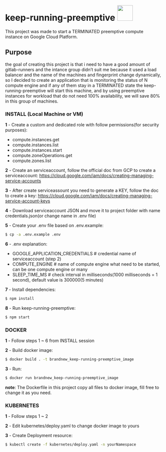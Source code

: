 # keep-running-preemptive <img src="https://avatars2.githubusercontent.com/u/2810941?v=3&s=96" width="50">
This project was made to start a TERMINATED preemptive compute instance on Google Cloud Platform.

## Purpose
the goal of creating this project is that i need to have a good amount of gitlab-runners and the intance group didn’t suit me because it used a load balancer and the name of the machines and fingerprint change dynamically, so I decided to create an application that is monitoring the status of N compute engine and if any of them stay in a TERMINATED state the keep-running-preemptive will start this machine, and by using preemptive instances for workload that do not need 100% availability, we will save 80% in this group of machines.



### INSTALL (Local Machine or VM)
**1** - Create a custom and dedicated role with follow permissions(for security purposes):
 - compute.instances.get
 - compute.instances.list
 - compute.instances.start
 - compute.zoneOperations.get
 - compute.zones.list


**2** - Create an serviceaccount, follow the official doc from GCP to create a serviceaccount:
https://cloud.google.com/iam/docs/creating-managing-service-accounts


**3** - After create serviceassount you need to generate a KEY, follow the doc to create a key:
https://cloud.google.com/iam/docs/creating-managing-service-account-keys


**4** - Download serviceaccount JSON and move it to project folder with name credentials.json(or change name in .env file)


**5** - Create your .env file based on .env.example:
```sh
$ cp -a .env.example .env
```


**6** - .env explanation:
 - GOOGLE_APPLICATION_CREDENTIALS # credential name of serviceaccount (step 2)
 - COMPUTE_ENGINE # name of compute engine what need to be started, can be one compute engine or many
 - SLEEP_TIME_MS # check interval in milliseconds(1000 milliseconds = 1 second), default value is 300000(5 minutes)


**7** - Install dependencies: 
```sh
$ npm install
```

**8** - Run keep-running-preemptive:
```sh
$ npm start
```


### DOCKER
**1** - Follow steps 1 ~ 6 from INSTALL session


**2** - Build docker image:
```sh
$ docker build . -t brandnew_keep-running-preemptive_image
```
**3** - Run:
```sh
$ docker run brandnew_keep-running-preemptive_image
```
**note**: The Dockerfile in this project copy all files to docker image, fill free to change it as you need.


### KUBERNETES

**1** - Follow steps 1 ~ 2


**2** - Edit kubernetes/deploy.yaml to change docker image to yours


**3** - Create Deployment resource:
```sh
$ kubectl create -f kubernetes/deploy.yaml -n yourNamespace
```